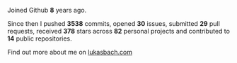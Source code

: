 Joined Github **8** years ago.

Since then I pushed **3538** commits, opened **30** issues, submitted **29** pull requests, received **378** stars across **82** personal projects and contributed to **14** public repositories.

Find out more about me on [lukasbach.com](https://lukasbach.com)
